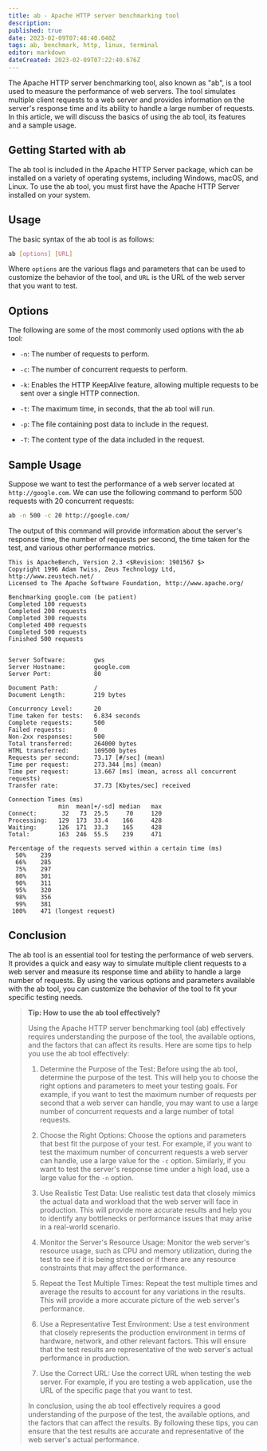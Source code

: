 ```yaml
---
title: ab - Apache HTTP server benchmarking tool
description: 
published: true
date: 2023-02-09T07:48:40.040Z
tags: ab, benchmark, http, linux, terminal
editor: markdown
dateCreated: 2023-02-09T07:22:40.676Z
---
```


The Apache HTTP server benchmarking tool, also known as "ab", is a tool used to measure the performance of web servers. The tool simulates multiple client requests to a web server and provides information on the server's response time and its ability to handle a large number of requests. In this article, we will discuss the basics of using the ab tool, its features and a sample usage.

## Getting Started with ab

The ab tool is included in the Apache HTTP Server package, which can be installed on a variety of operating systems, including Windows, macOS, and Linux. To use the ab tool, you must first have the Apache HTTP Server installed on your system.

## Usage

The basic syntax of the ab tool is as follows:

```bash
ab [options] [URL]
```

Where `options` are the various flags and parameters that can be used to customize the behavior of the tool, and `URL` is the URL of the web server that you want to test.

## Options

The following are some of the most commonly used options with the ab tool:

* `-n`: The number of requests to perform.

* `-c`: The number of concurrent requests to perform.

* `-k`: Enables the HTTP KeepAlive feature, allowing multiple requests to be sent over a single HTTP connection.

* `-t`: The maximum time, in seconds, that the ab tool will run.

* `-p`: The file containing post data to include in the request.

* `-T`: The content type of the data included in the request.

## Sample Usage

Suppose we want to test the performance of a web server located at `http://google.com`. We can use the following command to perform 500 requests with 20 concurrent requests:

```bash
ab -n 500 -c 20 http://google.com/
```

The output of this command will provide information about the server's response time, the number of requests per second, the time taken for the test, and various other performance metrics.

```
This is ApacheBench, Version 2.3 <$Revision: 1901567 $>
Copyright 1996 Adam Twiss, Zeus Technology Ltd, http://www.zeustech.net/
Licensed to The Apache Software Foundation, http://www.apache.org/

Benchmarking google.com (be patient)
Completed 100 requests
Completed 200 requests
Completed 300 requests
Completed 400 requests
Completed 500 requests
Finished 500 requests


Server Software:        gws
Server Hostname:        google.com
Server Port:            80

Document Path:          /
Document Length:        219 bytes

Concurrency Level:      20
Time taken for tests:   6.834 seconds
Complete requests:      500
Failed requests:        0
Non-2xx responses:      500
Total transferred:      264000 bytes
HTML transferred:       109500 bytes
Requests per second:    73.17 [#/sec] (mean)
Time per request:       273.344 [ms] (mean)
Time per request:       13.667 [ms] (mean, across all concurrent requests)
Transfer rate:          37.73 [Kbytes/sec] received

Connection Times (ms)
              min  mean[+/-sd] median   max
Connect:       32   73  25.5     70     120
Processing:   129  173  33.4    166     428
Waiting:      126  171  33.3    165     428
Total:        163  246  55.5    239     471

Percentage of the requests served within a certain time (ms)
  50%    239
  66%    285
  75%    297
  80%    301
  90%    311
  95%    320
  98%    356
  99%    381
 100%    471 (longest request)
```


## Conclusion

The ab tool is an essential tool for testing the performance of web servers. It provides a quick and easy way to simulate multiple client requests to a web server and measure its response time and ability to handle a large number of requests. By using the various options and parameters available with the ab tool, you can customize the behavior of the tool to fit your specific testing needs.

> **Tip: How to use the ab tool effectively?**
> 
> Using the Apache HTTP server benchmarking tool (ab) effectively requires understanding the purpose of the tool, the available options, and the factors that can affect its results. Here are some tips to help you use the ab tool effectively:
> 
> 1. Determine the Purpose of the Test: Before using the ab tool, determine the purpose of the test. This will help you to choose the right options and parameters to meet your testing goals. For example, if you want to test the maximum number of requests per second that a web server can handle, you may want to use a large number of concurrent requests and a large number of total requests.
> 
> 2. Choose the Right Options: Choose the options and parameters that best fit the purpose of your test. For example, if you want to test the maximum number of concurrent requests a web server can handle, use a large value for the `-c` option. Similarly, if you want to test the server's response time under a high load, use a large value for the `-n` option.
> 
> 3. Use Realistic Test Data: Use realistic test data that closely mimics the actual data and workload that the web server will face in production. This will provide more accurate results and help you to identify any bottlenecks or performance issues that may arise in a real-world scenario.
> 
> 4. Monitor the Server's Resource Usage: Monitor the web server's resource usage, such as CPU and memory utilization, during the test to see if it is being stressed or if there are any resource constraints that may affect the performance.
> 
> 5. Repeat the Test Multiple Times: Repeat the test multiple times and average the results to account for any variations in the results. This will provide a more accurate picture of the web server's performance.
> 
> 6. Use a Representative Test Environment: Use a test environment that closely represents the production environment in terms of hardware, network, and other relevant factors. This will ensure that the test results are representative of the web server's actual performance in production.
> 
> 7. Use the Correct URL: Use the correct URL when testing the web server. For example, if you are testing a web application, use the URL of the specific page that you want to test.
> 
> In conclusion, using the ab tool effectively requires a good understanding of the purpose of the test, the available options, and the factors that can affect the results. By following these tips, you can ensure that the test results are accurate and representative of the web server's actual performance.
